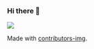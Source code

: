 ### Hi there 👋

<!--
**masteryodaa/masteryodaa** is a ✨ _special_ ✨ repository because its `README.md` (this file) appears on your GitHub profile.

Here are some ideas to get you started:

- 🔭 I’m currently working on ...
- 🌱 I’m currently learning ...
- 👯 I’m looking to collaborate on ...
- 🤔 I’m looking for help with ...
- 💬 Ask me about ...
- 📫 How to reach me: ...
- 😄 Pronouns: ...
- ⚡ Fun fact: ...
-->

<a href = "https://github.com/ravis2114/newTwitter/graphs/contributors">
  <img src = "https://contrib.rocks/image?repo = ravis2114/newTwitter"/>
</a>

Made with [contributors-img](https://contrib.rocks).
